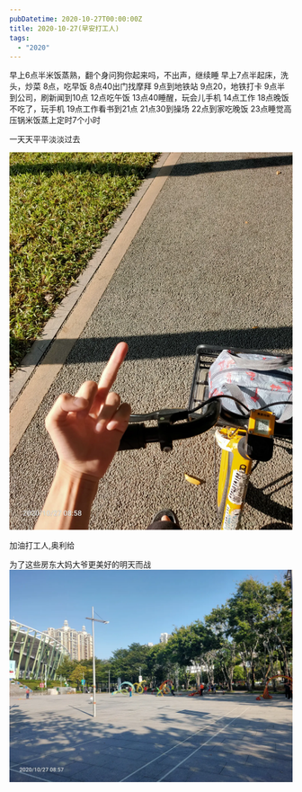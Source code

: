 ```yaml
---
pubDatetime: 2020-10-27T00:00:00Z
title: 2020-10-27(早安打工人)
tags:
  - "2020"
---
```


早上6点半米饭蒸熟，翻个身问狗你起来吗，不出声，继续睡
早上7点半起床，洗头，炒菜
8点，吃早饭
8点40出门找摩拜
9点到地铁站
9点20，地铁打卡
9点半到公司，刷新闻到10点
12点吃午饭
13点40睡醒，玩会儿手机
14点工作
18点晚饭不吃了，玩手机
19点工作看书到21点
21点30到操场
22点到家吃晚饭
23点睡觉高压锅米饭蒸上定时7个小时

一天天平平淡淡过去

![](../../img/6904315-18cfea47790f056c.jpg)

加油打工人,奥利给

为了这些房东大妈大爷更美好的明天而战
![](../../img/6904315-688ec37daed206d5.jpg)
